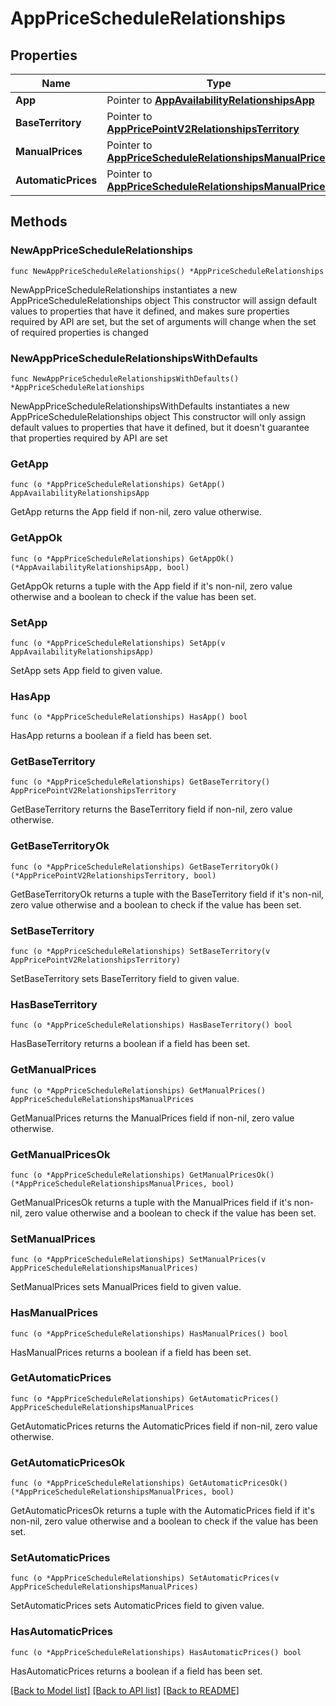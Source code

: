 # AppPriceScheduleRelationships

## Properties

Name | Type | Description | Notes
------------ | ------------- | ------------- | -------------
**App** | Pointer to [**AppAvailabilityRelationshipsApp**](AppAvailabilityRelationshipsApp.md) |  | [optional] 
**BaseTerritory** | Pointer to [**AppPricePointV2RelationshipsTerritory**](AppPricePointV2RelationshipsTerritory.md) |  | [optional] 
**ManualPrices** | Pointer to [**AppPriceScheduleRelationshipsManualPrices**](AppPriceScheduleRelationshipsManualPrices.md) |  | [optional] 
**AutomaticPrices** | Pointer to [**AppPriceScheduleRelationshipsManualPrices**](AppPriceScheduleRelationshipsManualPrices.md) |  | [optional] 

## Methods

### NewAppPriceScheduleRelationships

`func NewAppPriceScheduleRelationships() *AppPriceScheduleRelationships`

NewAppPriceScheduleRelationships instantiates a new AppPriceScheduleRelationships object
This constructor will assign default values to properties that have it defined,
and makes sure properties required by API are set, but the set of arguments
will change when the set of required properties is changed

### NewAppPriceScheduleRelationshipsWithDefaults

`func NewAppPriceScheduleRelationshipsWithDefaults() *AppPriceScheduleRelationships`

NewAppPriceScheduleRelationshipsWithDefaults instantiates a new AppPriceScheduleRelationships object
This constructor will only assign default values to properties that have it defined,
but it doesn't guarantee that properties required by API are set

### GetApp

`func (o *AppPriceScheduleRelationships) GetApp() AppAvailabilityRelationshipsApp`

GetApp returns the App field if non-nil, zero value otherwise.

### GetAppOk

`func (o *AppPriceScheduleRelationships) GetAppOk() (*AppAvailabilityRelationshipsApp, bool)`

GetAppOk returns a tuple with the App field if it's non-nil, zero value otherwise
and a boolean to check if the value has been set.

### SetApp

`func (o *AppPriceScheduleRelationships) SetApp(v AppAvailabilityRelationshipsApp)`

SetApp sets App field to given value.

### HasApp

`func (o *AppPriceScheduleRelationships) HasApp() bool`

HasApp returns a boolean if a field has been set.

### GetBaseTerritory

`func (o *AppPriceScheduleRelationships) GetBaseTerritory() AppPricePointV2RelationshipsTerritory`

GetBaseTerritory returns the BaseTerritory field if non-nil, zero value otherwise.

### GetBaseTerritoryOk

`func (o *AppPriceScheduleRelationships) GetBaseTerritoryOk() (*AppPricePointV2RelationshipsTerritory, bool)`

GetBaseTerritoryOk returns a tuple with the BaseTerritory field if it's non-nil, zero value otherwise
and a boolean to check if the value has been set.

### SetBaseTerritory

`func (o *AppPriceScheduleRelationships) SetBaseTerritory(v AppPricePointV2RelationshipsTerritory)`

SetBaseTerritory sets BaseTerritory field to given value.

### HasBaseTerritory

`func (o *AppPriceScheduleRelationships) HasBaseTerritory() bool`

HasBaseTerritory returns a boolean if a field has been set.

### GetManualPrices

`func (o *AppPriceScheduleRelationships) GetManualPrices() AppPriceScheduleRelationshipsManualPrices`

GetManualPrices returns the ManualPrices field if non-nil, zero value otherwise.

### GetManualPricesOk

`func (o *AppPriceScheduleRelationships) GetManualPricesOk() (*AppPriceScheduleRelationshipsManualPrices, bool)`

GetManualPricesOk returns a tuple with the ManualPrices field if it's non-nil, zero value otherwise
and a boolean to check if the value has been set.

### SetManualPrices

`func (o *AppPriceScheduleRelationships) SetManualPrices(v AppPriceScheduleRelationshipsManualPrices)`

SetManualPrices sets ManualPrices field to given value.

### HasManualPrices

`func (o *AppPriceScheduleRelationships) HasManualPrices() bool`

HasManualPrices returns a boolean if a field has been set.

### GetAutomaticPrices

`func (o *AppPriceScheduleRelationships) GetAutomaticPrices() AppPriceScheduleRelationshipsManualPrices`

GetAutomaticPrices returns the AutomaticPrices field if non-nil, zero value otherwise.

### GetAutomaticPricesOk

`func (o *AppPriceScheduleRelationships) GetAutomaticPricesOk() (*AppPriceScheduleRelationshipsManualPrices, bool)`

GetAutomaticPricesOk returns a tuple with the AutomaticPrices field if it's non-nil, zero value otherwise
and a boolean to check if the value has been set.

### SetAutomaticPrices

`func (o *AppPriceScheduleRelationships) SetAutomaticPrices(v AppPriceScheduleRelationshipsManualPrices)`

SetAutomaticPrices sets AutomaticPrices field to given value.

### HasAutomaticPrices

`func (o *AppPriceScheduleRelationships) HasAutomaticPrices() bool`

HasAutomaticPrices returns a boolean if a field has been set.


[[Back to Model list]](../README.md#documentation-for-models) [[Back to API list]](../README.md#documentation-for-api-endpoints) [[Back to README]](../README.md)


